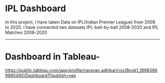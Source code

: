 # IPL Dashboard

In this project, I have taken Data on IPL(Indian Premier League) from 2008 to 2020. I have connected two datasets IPL-ball-by-ball 2008-2020 and IPL Matches 2008-2020


---

# Dashboard in Tableau-

https://public.tableau.com/app/profile/narayan.adhikari/viz/Book1_16983869985490/Dashboard1?publish=yes
